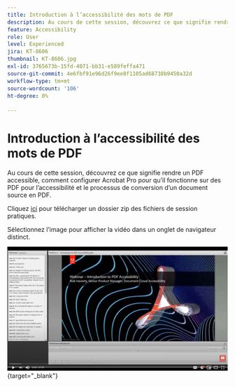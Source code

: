 ```yaml
---
title: Introduction à l’accessibilité des mots de PDF
description: Au cours de cette session, découvrez ce que signifie rendre un PDF accessible, comment configurer Acrobat Pro pour qu’il fonctionne sur des PDF pour l’accessibilité et le processus de conversion d’un document source en PDF
feature: Accessibility
role: User
level: Experienced
jira: KT-8606
thumbnail: KT-8606.jpg
exl-id: 3765673b-15fd-4071-bb31-e589feffa471
source-git-commit: 4e6fbf91e96d26f9ee8f1105ad68738b9450a32d
workflow-type: tm+mt
source-wordcount: '106'
ht-degree: 0%

---
```


# Introduction à l’accessibilité des mots de PDF

Au cours de cette session, découvrez ce que signifie rendre un PDF accessible, comment configurer Acrobat Pro pour qu’il fonctionne sur des PDF pour l’accessibilité et le processus de conversion d’un document source en PDF.

Cliquez [ici](../assets/accessibilitysession1.zip) pour télécharger un dossier zip des fichiers de session pratiques.

Sélectionnez l’image pour afficher la vidéo dans un onglet de navigateur distinct.

[![Vidéo de la session 1](../assets/Accessibilitysession1_YT.png)](https://www.youtube.com/embed/DaadHIWHgzU){target="_blank"}
